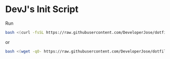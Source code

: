 # DevJ's Init Script
Run
```sh
bash <(curl -fsSL https://raw.githubusercontent.com/DeveloperJose/dotfiles/master/init.sh)
```

or
```sh
bash <(wget -qO- https://raw.githubusercontent.com/DeveloperJose/dotfiles/master/init.sh)
```
